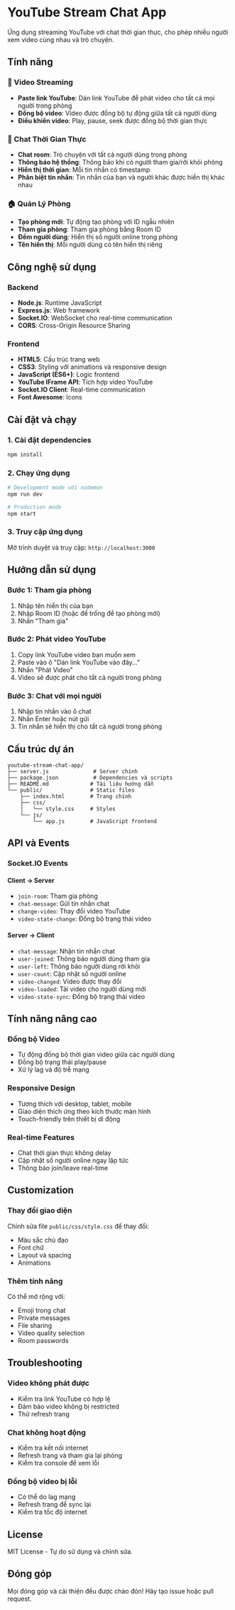 # YouTube Stream Chat App

Ứng dụng streaming YouTube với chat thời gian thực, cho phép nhiều người xem video cùng nhau và trò chuyện.

## Tính năng

### 🎥 Video Streaming
- **Paste link YouTube**: Dán link YouTube để phát video cho tất cả mọi người trong phòng
- **Đồng bộ video**: Video được đồng bộ tự động giữa tất cả người dùng
- **Điều khiển video**: Play, pause, seek được đồng bộ thời gian thực

### 💬 Chat Thời Gian Thực
- **Chat room**: Trò chuyện với tất cả người dùng trong phòng
- **Thông báo hệ thống**: Thông báo khi có người tham gia/rời khỏi phòng
- **Hiển thị thời gian**: Mỗi tin nhắn có timestamp
- **Phân biệt tin nhắn**: Tin nhắn của bạn và người khác được hiển thị khác nhau

### 🏠 Quản Lý Phòng
- **Tạo phòng mới**: Tự động tạo phòng với ID ngẫu nhiên
- **Tham gia phòng**: Tham gia phòng bằng Room ID
- **Đếm người dùng**: Hiển thị số người online trong phòng
- **Tên hiển thị**: Mỗi người dùng có tên hiển thị riêng

## Công nghệ sử dụng

### Backend
- **Node.js**: Runtime JavaScript
- **Express.js**: Web framework
- **Socket.IO**: WebSocket cho real-time communication
- **CORS**: Cross-Origin Resource Sharing

### Frontend
- **HTML5**: Cấu trúc trang web
- **CSS3**: Styling với animations và responsive design
- **JavaScript (ES6+)**: Logic frontend
- **YouTube IFrame API**: Tích hợp video YouTube
- **Socket.IO Client**: Real-time communication
- **Font Awesome**: Icons

## Cài đặt và chạy

### 1. Cài đặt dependencies
```bash
npm install
```

### 2. Chạy ứng dụng
```bash
# Development mode với nodemon
npm run dev

# Production mode
npm start
```

### 3. Truy cập ứng dụng
Mở trình duyệt và truy cập: `http://localhost:3000`

## Hướng dẫn sử dụng

### Bước 1: Tham gia phòng
1. Nhập tên hiển thị của bạn
2. Nhập Room ID (hoặc để trống để tạo phòng mới)
3. Nhấn "Tham gia"

### Bước 2: Phát video YouTube
1. Copy link YouTube video bạn muốn xem
2. Paste vào ô "Dán link YouTube vào đây..."
3. Nhấn "Phát Video"
4. Video sẽ được phát cho tất cả người trong phòng

### Bước 3: Chat với mọi người
1. Nhập tin nhắn vào ô chat
2. Nhấn Enter hoặc nút gửi
3. Tin nhắn sẽ hiển thị cho tất cả người trong phòng

## Cấu trúc dự án

```
youtube-stream-chat-app/
├── server.js              # Server chính
├── package.json           # Dependencies và scripts
├── README.md             # Tài liệu hướng dẫn
└── public/               # Static files
    ├── index.html        # Trang chính
    ├── css/
    │   └── style.css     # Styles
    └── js/
        └── app.js        # JavaScript frontend
```

## API và Events

### Socket.IO Events

#### Client → Server
- `join-room`: Tham gia phòng
- `chat-message`: Gửi tin nhắn chat
- `change-video`: Thay đổi video YouTube
- `video-state-change`: Đồng bộ trạng thái video

#### Server → Client
- `chat-message`: Nhận tin nhắn chat
- `user-joined`: Thông báo người dùng tham gia
- `user-left`: Thông báo người dùng rời khỏi
- `user-count`: Cập nhật số người online
- `video-changed`: Video được thay đổi
- `video-loaded`: Tải video cho người dùng mới
- `video-state-sync`: Đồng bộ trạng thái video

## Tính năng nâng cao

### Đồng bộ Video
- Tự động đồng bộ thời gian video giữa các người dùng
- Đồng bộ trạng thái play/pause
- Xử lý lag và độ trễ mạng

### Responsive Design
- Tương thích với desktop, tablet, mobile
- Giao diện thích ứng theo kích thước màn hình
- Touch-friendly trên thiết bị di động

### Real-time Features
- Chat thời gian thực không delay
- Cập nhật số người online ngay lập tức
- Thông báo join/leave real-time

## Customization

### Thay đổi giao diện
Chỉnh sửa file `public/css/style.css` để thay đổi:
- Màu sắc chủ đạo
- Font chữ
- Layout và spacing
- Animations

### Thêm tính năng
Có thể mở rộng với:
- Emoji trong chat
- Private messages
- File sharing
- Video quality selection
- Room passwords

## Troubleshooting

### Video không phát được
- Kiểm tra link YouTube có hợp lệ
- Đảm bảo video không bị restricted
- Thử refresh trang

### Chat không hoạt động
- Kiểm tra kết nối internet
- Refresh trang và tham gia lại phòng
- Kiểm tra console để xem lỗi

### Đồng bộ video bị lỗi
- Có thể do lag mạng
- Refresh trang để sync lại
- Kiểm tra tốc độ internet

## License

MIT License - Tự do sử dụng và chỉnh sửa.

## Đóng góp

Mọi đóng góp và cải thiện đều được chào đón! Hãy tạo issue hoặc pull request.